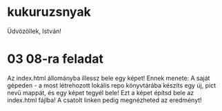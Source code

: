 # kukuruzsnyak

Üdvözöllek, István!

# 03 08-ra feladat

Az index.html állományba illessz bele egy képet! Ennek menete: A saját gépeden - a most létrehozott lokális repo könyvtárába készíts egy új, pict nevű mappát, és egy képet tegyél bele! Ezt a képet építsd bele az index.html fájlba! A csatolt linken pedig megnézheted az eredményt!
